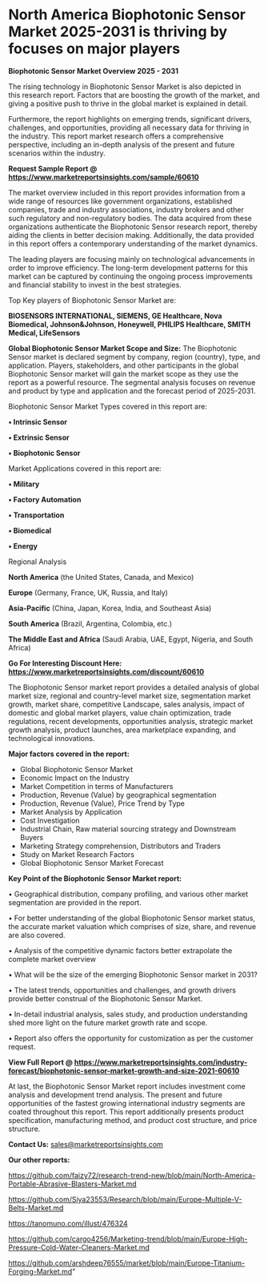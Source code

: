 # North America Biophotonic Sensor Market 2025-2031 is thriving by focuses on major players

<Strong> Biophotonic Sensor Market Overview 2025 - 2031</strong>

The rising technology in Biophotonic Sensor Market is also depicted in this research report. Factors that are boosting the growth of the market, and giving a positive push to thrive in the global market is explained in detail.

Furthermore, the report highlights on emerging trends, significant drivers, challenges, and opportunities, providing all necessary data for thriving in the industry. This report market research offers a comprehensive perspective, including an in-depth analysis of the present and future scenarios within the industry.

<strong>Request Sample Report @ <a href=https://www.marketreportsinsights.com/sample/60610>https://www.marketreportsinsights.com/sample/60610</a></strong>

The market overview included in this report provides information from a wide range of resources like government organizations, established companies, trade and industry associations, industry brokers and other such regulatory and non-regulatory bodies. The data acquired from these organizations authenticate the Biophotonic Sensor research report, thereby aiding the clients in better decision making. Additionally, the data provided in this report offers a contemporary understanding of the market dynamics.

The leading players are focusing mainly on technological advancements in order to improve efficiency. The long-term development patterns for this market can be captured by continuing the ongoing process improvements and financial stability to invest in the best strategies.

Top Key players of Biophotonic Sensor Market are:

<strong>BIOSENSORS INTERNATIONAL, SIEMENS, GE Healthcare, Nova Biomedical, Johnson&Johnson, Honeywell, PHILIPS Healthcare, SMITH Medical, LifeSensors</strong>

<strong><b>Global Biophotonic Sensor Market Scope and Size:</b></strong>
The Biophotonic Sensor market is declared segment by company, region (country), type, and application. Players, stakeholders, and other participants in the global Biophotonic Sensor market will gain the market scope as they use the report as a powerful resource. The segmental analysis focuses on revenue and product by type and application and the forecast period of 2025-2031.

Biophotonic Sensor Market Types covered in this report are:

<strong>• Intrinsic Sensor

• Extrinsic Sensor

• Biophotonic Sensor</strong>

Market Applications covered in this report are:

<strong>• Military

• Factory Automation

• Transportation

• Biomedical

• Energy</strong> 

Regional Analysis

<strong>North America</strong> (the United States, Canada, and Mexico)

<strong>Europe</strong> (Germany, France, UK, Russia, and Italy)

<strong>Asia-Pacific</strong> (China, Japan, Korea, India, and Southeast Asia)

<strong>South America</strong> (Brazil, Argentina, Colombia, etc.)

<strong>The Middle East and Africa</strong> (Saudi Arabia, UAE, Egypt, Nigeria, and South Africa)

<strong>Go For Interesting Discount Here: <a href=https://www.marketreportsinsights.com/discount/60610>https://www.marketreportsinsights.com/discount/60610</a></strong>

The Biophotonic Sensor market report provides a detailed analysis of global market size, regional and country-level market size, segmentation market growth, market share, competitive Landscape, sales analysis, impact of domestic and global market players, value chain optimization, trade regulations, recent developments, opportunities analysis, strategic market growth analysis, product launches, area marketplace expanding, and technological innovations.

<strong><b>Major factors covered in the report:</b></strong>
<ul>
  <li>Global Biophotonic Sensor Market </li>
  <li>Economic Impact on the Industry</li>
  <li>Market Competition in terms of Manufacturers</li>
  <li>Production, Revenue (Value) by geographical segmentation</li>
  <li>Production, Revenue (Value), Price Trend by Type</li>
  <li>Market Analysis by Application</li>
  <li>Cost Investigation</li>
  <li>Industrial Chain, Raw material sourcing strategy and Downstream Buyers</li>
  <li>Marketing Strategy comprehension, Distributors and Traders</li>
  <li>Study on Market Research Factors</li>
  <li>Global Biophotonic Sensor Market Forecast</li>
</ul>

<strong><b>Key Point of the Biophotonic Sensor Market report:</b></strong>

• Geographical distribution, company profiling, and various other market segmentation are provided in the report.

• For better understanding of the global Biophotonic Sensor market status, the accurate market valuation which comprises of size, share, and revenue are also covered.

• Analysis of the competitive dynamic factors better extrapolate the complete market overview

• What will be the size of the emerging Biophotonic Sensor market in 2031?

• The latest trends, opportunities and challenges, and growth drivers provide better construal of the Biophotonic Sensor Market.

• In-detail industrial analysis, sales study, and production understanding shed more light on the future market growth rate and scope.

• Report also offers the opportunity for customization as per the customer request.

<strong><b>View Full Report @ <a href=https://www.marketreportsinsights.com/industry-forecast/biophotonic-sensor-market-growth-and-size-2021-60610>https://www.marketreportsinsights.com/industry-forecast/biophotonic-sensor-market-growth-and-size-2021-60610</a></b></strong>


At last, the Biophotonic Sensor Market report includes investment come analysis and development trend analysis. The present and future opportunities of the fastest growing international industry segments are coated throughout this report. This report additionally presents product specification, manufacturing method, and product cost structure, and price structure.

<strong>Contact Us:</strong>
sales@marketreportsinsights.com

<strong>Our other reports:</strong>

<a href=https://github.com/faizy72/research-trend-new/blob/main/North-America-Portable-Abrasive-Blasters-Market.md>https://github.com/faizy72/research-trend-new/blob/main/North-America-Portable-Abrasive-Blasters-Market.md</a>

<a href=https://github.com/Siya23553/Research/blob/main/Europe-Multiple-V-Belts-Market.md>https://github.com/Siya23553/Research/blob/main/Europe-Multiple-V-Belts-Market.md</a>

<a href=https://tanomuno.com/illust/476324>https://tanomuno.com/illust/476324</a>

<a href=https://github.com/cargo4256/Marketing-trend/blob/main/Europe-High-Pressure-Cold-Water-Cleaners-Market.md>https://github.com/cargo4256/Marketing-trend/blob/main/Europe-High-Pressure-Cold-Water-Cleaners-Market.md</a>

<a href=https://github.com/arshdeep76555/market/blob/main/Europe-Titanium-Forging-Market.md>https://github.com/arshdeep76555/market/blob/main/Europe-Titanium-Forging-Market.md</a>"
